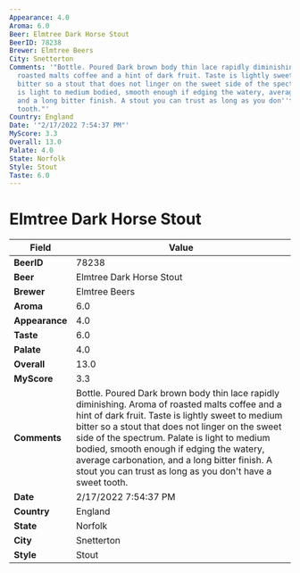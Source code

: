 ```yaml
---
Appearance: 4.0
Aroma: 6.0
Beer: Elmtree Dark Horse Stout
BeerID: 78238
Brewer: Elmtree Beers
City: Snetterton
Comments: '"Bottle. Poured Dark brown body thin lace rapidly diminishing. Aroma of
  roasted malts coffee and a hint of dark fruit. Taste is lightly sweet to medium
  bitter so a stout that does not linger on the sweet side of the spectrum. Palate
  is light to medium bodied, smooth enough if edging the watery, average carbonation,
  and a long bitter finish. A stout you can trust as long as you don''t have a sweet
  tooth."'
Country: England
Date: '"2/17/2022 7:54:37 PM"'
MyScore: 3.3
Overall: 13.0
Palate: 4.0
State: Norfolk
Style: Stout
Taste: 6.0
---
```


# Elmtree Dark Horse Stout

| Field         | Value |
|---------------|-------|
| **BeerID** | 78238 |
| **Beer** | Elmtree Dark Horse Stout |
| **Brewer** | Elmtree Beers |
| **Aroma** | 6.0 |
| **Appearance** | 4.0 |
| **Taste** | 6.0 |
| **Palate** | 4.0 |
| **Overall** | 13.0 |
| **MyScore** | 3.3 |
| **Comments** | Bottle. Poured Dark brown body thin lace rapidly diminishing. Aroma of roasted malts coffee and a hint of dark fruit. Taste is lightly sweet to medium bitter so a stout that does not linger on the sweet side of the spectrum. Palate is light to medium bodied, smooth enough if edging the watery, average carbonation, and a long bitter finish. A stout you can trust as long as you don't have a sweet tooth. |
| **Date** | 2/17/2022 7:54:37 PM |
| **Country** | England |
| **State** | Norfolk |
| **City** | Snetterton |
| **Style** | Stout |
